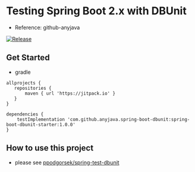 # Testing Spring Boot 2.x with DBUnit

- Reference: github-anyjava

[![Release](https://jitpack.io/v/anyjava/spring-boot-dbunit.svg)](https://jitpack.io/#anyjava/spring-boot-dbunit)


## Get Started

* gradle
```$groovy
allprojects {
   repositories {
       maven { url 'https://jitpack.io' }
   } 
}

dependencies {
    testImplementation 'com.github.anyjava.spring-boot-dbunit:spring-boot-dbunit-starter:1.0.0'
}
```

## How to use this project

* please see [ppodgorsek/spring-test-dbunit](https://github.com/ppodgorsek/spring-test-dbunit)
